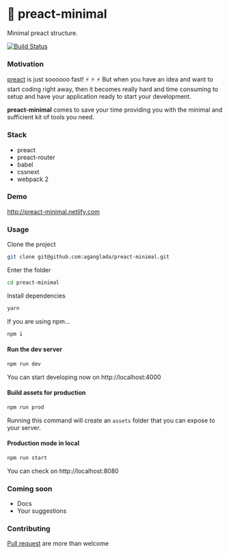 # :rocket: preact-minimal 
Minimal preact structure. 

[![Build Status](https://travis-ci.org/aganglada/preact-minimal.svg?branch=master)](https://travis-ci.org/aganglada/preact-minimal)

### Motivation

[preact](https://github.com/developit/preact) is just soooooo fast! :zap: :zap: :zap: But when 
you have an idea and want to start coding right away, then it becomes really hard and time 
consuming to setup and have your application ready to start your development.

**preact-minimal** comes to save your time providing you with the minimal and sufficient kit of
tools you need.

### Stack

* preact
* preact-router
* babel
* cssnext
* webpack 2

### Demo 

http://preact-minimal.netlify.com

### Usage

Clone the project 

```bash
git clone git@github.com:aganglada/preact-minimal.git
```

Enter the folder

```bash
cd preact-minimal
```

Install dependencies

```bash
yarn 
```

If you are using npm...

```bash
npm i
```

#### Run the dev server

```bash
npm run dev
```

You can start developing now on http://localhost:4000

#### Build assets for production

```bash
npm run prod
```

Running this command will create an `assets` folder that you can expose to your server.
 
#### Production mode in local

```bash
npm run start
```

You can check on http://localhost:8080

### Coming soon

* Docs
* Your suggestions


### Contributing

[Pull request](https://github.com/aganglada/preact-minimal/pulls) are more than welcome
